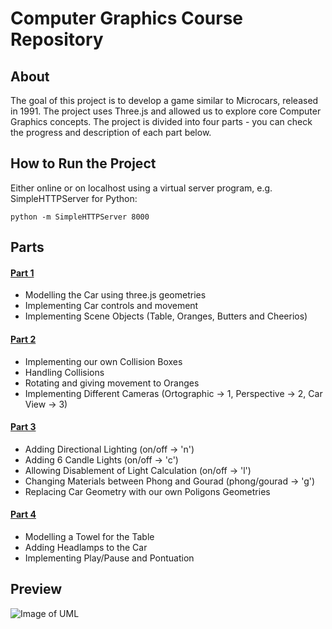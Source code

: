 # Computer Graphics Course Repository

## About
The goal of this project is to develop a game similar to Microcars, released in 1991. The project uses Three.js and allowed us to explore core Computer Graphics concepts. The project is divided into four parts - you can check the progress and description of each part below.

## How to Run the Project
Either online or on localhost using a virtual server program, e.g. SimpleHTTPServer for Python:
```
python -m SimpleHTTPServer 8000
```

## Parts
#### [Part 1](http://diogoredin.me/CG_project/part_1)
* Modelling the Car using three.js geometries
* Implementing Car controls and movement
* Implementing Scene Objects (Table, Oranges, Butters and Cheerios)

#### [Part 2](http://diogoredin.me/CG_project/part_2)
* Implementing our own Collision Boxes
* Handling Collisions
* Rotating and giving movement to Oranges
* Implementing Different Cameras (Ortographic -> 1, Perspective -> 2, Car View -> 3)

#### [Part 3](http://diogoredin.me/CG_project/part_3)
* Adding Directional Lighting (on/off -> 'n')
* Adding 6 Candle Lights (on/off -> 'c')
* Allowing Disablement of Light Calculation (on/off -> 'l')
* Changing Materials between Phong and Gourad (phong/gourad -> 'g')
* Replacing Car Geometry with our own Poligons Geometries

#### [Part 4](http://diogoredin.me/CG_project/part_4)
* Modelling a Towel for the Table
* Adding Headlamps to the Car
* Implementing Play/Pause and Pontuation

## Preview
![Image of UML](http://diogoredin.com/aux/microcars.png)
